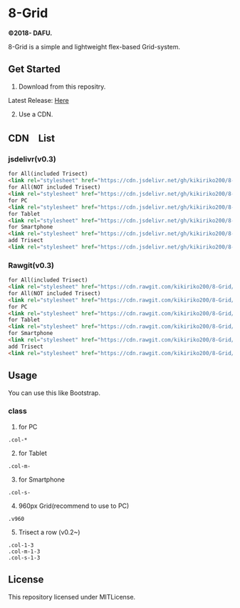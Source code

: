 # 8-Grid

**&copy;2018- DAFU.**

8-Grid is a simple and lightweight flex-based Grid-system.
## Get Started

1. Download from this repositry.

Latest Release: [Here](https://github.com/kikiriko200/8-Grid/releases/latest)

2. Use a CDN.

## CDN　List
### jsdelivr(v0.3)
```HTML
for All(included Trisect)
<link rel="stylesheet" href="https://cdn.jsdelivr.net/gh/kikiriko200/8-Grid@v0.3/css/8grid.all.min.css">
for All(NOT included Trisect)
<link rel="stylesheet" href="https://cdn.jsdelivr.net/gh/kikiriko200/8-Grid@v0.3/css/8grid.notall.min.css">
for PC
<link rel="stylesheet" href="https://cdn.jsdelivr.net/gh/kikiriko200/8-Grid@v0.3/css/8grid.pc.min.css">
for Tablet
<link rel="stylesheet" href="https://cdn.jsdelivr.net/gh/kikiriko200/8-Grid@v0.3/css/8grid.tb.min.css">
for Smartphone
<link rel="stylesheet" href="https://cdn.jsdelivr.net/gh/kikiriko200/8-Grid@v0.3/css/8grid.sp.min.css">
add Trisect
<link rel="stylesheet" href="https://cdn.jsdelivr.net/gh/kikiriko200/8-Grid@v0.3/css/8grid.add.min.css">
```

### Rawgit(v0.3)

```HTML
for All(included Trisect)
<link rel="stylesheet" href="https://cdn.rawgit.com/kikiriko200/8-Grid/adf9b37/css/8grid.all.min.css">
for All(NOT included Trisect)
<link rel="stylesheet" href="https://cdn.rawgit.com/kikiriko200/8-Grid/adf9b37/css/8grid.notall.min.css">
for PC
<link rel="stylesheet" href="https://cdn.rawgit.com/kikiriko200/8-Grid/adf9b37/css/8grid.pc.min.css">
for Tablet
<link rel="stylesheet" href="https://cdn.rawgit.com/kikiriko200/8-Grid/adf9b37/css/8grid.tb.min.css">
for Smartphone
<link rel="stylesheet" href="https://cdn.rawgit.com/kikiriko200/8-Grid/adf9b37/css/8grid.sp.min.css">
add Trisect
<link rel="stylesheet" href="https://cdn.rawgit.com/kikiriko200/8-Grid/adf9b37/css/8grid.add.min.css">
```

## Usage

You can use this like Bootstrap.

### class

1. for PC

```
.col-*
```

2. for Tablet

```
.col-m-
```

3. for Smartphone
```
.col-s-
```

4. 960px Grid(recommend to use to PC)
```
.v960
```

5. Trisect a row (v0.2~)
```
.col-1-3
.col-m-1-3
.col-s-1-3
```

## License

This repository licensed under MITLicense.